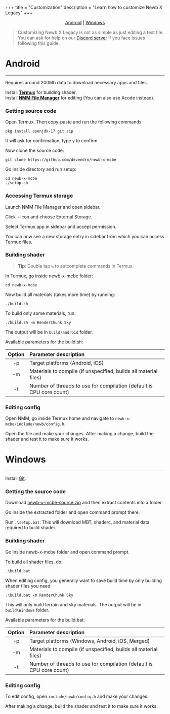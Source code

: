 +++
title = "Customization"
description = "Learn how to customize Newb X Legacy"
+++

<div style="text-align: center;">

[Android](#android) | [Windows](#windows)

</div>

> Customizing Newb X Legacy is not as simple as just editing a text file. You can ask for help on our [Discord server](https://discord.gg/newb-community-844591537430069279) if you face issues following this guide.

# Android
---

Requires around 200Mb data to download necessary apps and files.

Install **[Termux](https://f-droid.org/repo/com.termux_118.apk)** for building shader.  
Install **[NMM File Manager](https://play.google.com/store/apps/details?id=in.mfile)** for editing (You can also use Acode instead).

### Getting source code

Open Termux. Then copy-paste and run the following commands:

```
pkg install openjdk-17 git zip
```
It will ask for confirmation, type `y` to confirm.

Now clone the source code:
```
git clone https://github.com/devendrn/newb-x-mcbe
```

Go inside directory and run setup:
```
cd newb-x-mcbe
./setup.sh
```

### Accessing Termux storage

Launch NMM File Manager and open sidebar.

Click `+` icon and choose External Storage.

Select Termux app in sidebar and accept permission.

You can now see a new storage entry in sidebar from which you can access Termux files.

### Building shader

> **Tip**: Double tap `↹` to autcomplete commands in Termux.


In Termux, go inside newb-x-mcbe folder:
```
cd newb-x-mcbe
```

Now build all materials (takes more time) by running:
```
./build.sh
```

To build only some materials, run:
```
./build.sh -m RenderChunk Sky
```
The output will be in `build/android` folder.

Available parameters for the build.sh:

| Option | Parameter description |
| :-: | :- |
| -p | Target platforms (Android, iOS) |
| -m | Materials to compile (if unspecified, builds all material files) |
| -t | Number of threads to use for compilation (default is CPU core count) |

### Editing config

Open NMM, go inside Termux home and navigate to `newb-x-mcbe/include/newb/config.h`.

Open the file and make your changes. After making a change, build the shader and test it to make sure it works.


# Windows
---

Install [Git](https://git-scm.com/download/win).

### Getting the source code

Download [newb-x-mcbe-source.zip](https://github.com/devendrn/newb-x-mcbe/archive/refs/heads/main.zip) and then extract contents into a folder.

Go inside the extracted folder and open command prompt there.

Run `.\setup.bat`. This will download MBT, shaderc, and material data required to build shader.

### Building shader

Go inside newb-x-mcbe folder and open command prompt.

To build all shader files, do:

```
.\build.bat
```

When editing config, you generally want to save build time by only building shader files you need:

```
.\build.bat -m RenderChunk Sky
```

This will only build terrain and sky materials. The output will be in `build\Windows` folder.

Available parameters for the build.bat:

| Option | Parameter description |
| :-: | :- |
| -p | Target platforms (Windows, Android, iOS, Merged) |
| -m | Materials to compile (if unspecified, builds all material files) |
| -t | Number of threads to use for compilation (default is CPU core count) |

### Editing config

To edit config, open `include/newb/config.h` and make your changes.

After making a change, build the shader and test it to make sure it works.
